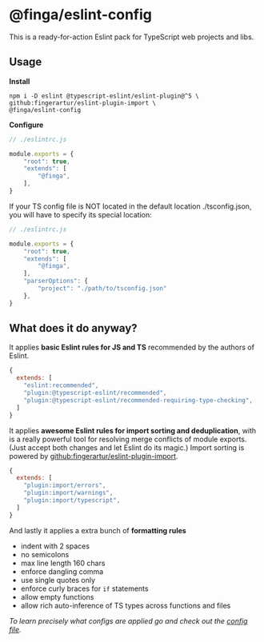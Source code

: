 # @finga/eslint-config

This is a ready-for-action Eslint pack for TypeScript web projects and libs.

## Usage
**Install**

```
npm i -D eslint @typescript-eslint/eslint-plugin@^5 \
github:fingerartur/eslint-plugin-import \
@finga/eslint-config
```

**Configure**
```js
// ./eslintrc.js

module.exports = {
    "root": true,
    "extends": [
        "@finga",
    ],
}
```

If your TS config file is NOT located in the default location ./tsconfig.json,
you will have to specify its special location:

```js
// ./eslintrc.js

module.exports = {
    "root": true,
    "extends": [
        "@finga",
    ],
    "parserOptions": {
        "project": "./path/to/tsconfig.json"
    },
}
```

## What does it do anyway?

It applies **basic Eslint rules for JS and TS** recommended by the authors of Eslint.

```js
{
  extends: [
    "eslint:recommended",
    "plugin:@typescript-eslint/recommended",
    "plugin:@typescript-eslint/recommended-requiring-type-checking",
  ]
}
```

It applies **awesome Eslint rules for import sorting and deduplication**, with is a really powerful tool for resolving merge conflicts of module exports. (Just accept both changes and let Eslint do its magic.)
Import sorting is powered by [github:fingerartur/eslint-plugin-import](https://github.com/fingerartur/eslint-plugin-import).

```js
{
  extends: [
    "plugin:import/errors",
    "plugin:import/warnings",
    "plugin:import/typescript",
  ]
}
```

And lastly it applies a extra bunch of **formatting rules**
- indent with 2 spaces
- no semicolons
- max line length 160 chars
- enforce dangling comma
- use single quotes only
- enforce curly braces for `if` statements
- allow empty functions
- allow rich auto-inference of TS types across functions and files

*To learn precisely what configs are applied go and check out the [config file](https://github.com/fingerartur/eslint-config/blob/master/index.js).*
